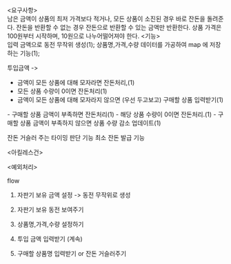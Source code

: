 <요구사항>  
남은 금액이 상품의 최저 가격보다 적거나, 모든 상품이 소진된 경우 바로 잔돈을 돌려준다.
잔돈을 반환할 수 없는 경우 잔돈으로 반환할 수 있는 금액만 반환한다.
상품 가격은 100원부터 시작하며, 10원으로 나누어떨어져야 한다.
<기능>  
입력 금액으로 동전 무작위 생성(1);
상품명,가격,수량 데이터를 가공하여 map 에 저장하는 기능(1);

투입금액 ->
<inputPrice>
- 금액이 모든 상품에 대해 모자라면 잔돈처리,(1)
- 모든 상품 수량이 0이면 잔돈처리(1)
- 금액이 모든 상품에 대해 모자라지 않으면 (우선 두고보고) 구매할 상품 입력받기(1)

<buyItem>   
- 구매할 상품 금액이 부족하면 잔돈처리(1)
- 해당 상품 수량이 0이면 잔돈처리.(1)
- 구매할 상품 금액이 부족하지 않으면 상품 수량 감소 업데이트(1) 

잔돈 거슬러 주는 타이밍 판단 기능
최소 잔돈 발급 기능

<아킬레스건>   



<예외처리>  


flow
1. 자판기 보유 금액 설정 -> 동전 무작위로 생성
2. 자판기 보유 동전 보여주기

1. 상품명,가격,수량 설정하기

1. 투입 금액 입력받기 (계속)
2. 구매할 상품명 입력받기 or 잔돈 거슬러주기